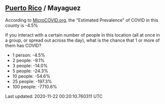 
## [Puerto Rico](/united-states/puerto-rico) / Mayaguez

According to [MicroCOVID.org](http://microcovid.org),
the "Estimated Prevalence" of COVID in this county is -4.5%

If you interact with a certain number of people in this location
(all at once in a group, or spread out across the day), what is the chance that
1 or more of them has COVID?

- 1 person: -4.5%
- 2 people: -9.1%
- 3 people: -14.0%
- 5 people: -24.3%
- 10 people: -54.6%
- 25 people: -197.3%
- 100 people: -7710.6%

Last updated: 2020-11-22 00:20:10.760311 UTC
